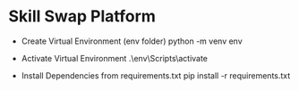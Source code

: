# Skill Swap Platform


- Create Virtual Environment (env folder)
python -m venv env

- Activate Virtual Environment
.\env\Scripts\activate

- Install Dependencies from requirements.txt
pip install -r requirements.txt